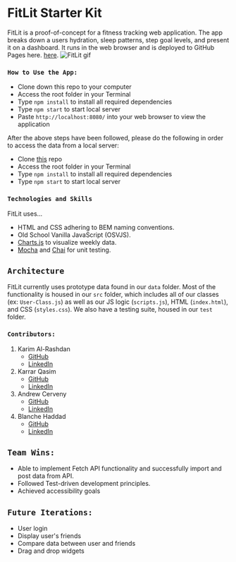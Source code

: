 # FitLit Starter Kit

FitLit is a proof-of-concept for a fitness tracking web application. The app breaks down a users hydration, sleep patterns, step goal levels, and present it on a dashboard. It runs in the web browser and is deployed to GitHub Pages here. [here](https://karimal-rashdan.github.io/fitlit/).
![FitLit gif](https://media.giphy.com/media/NWY49FseE1d6dTUNTu/giphy.gif)

### `How to Use the App:`

- Clone down this repo to your computer
- Access the root folder in your Terminal
- Type `npm install` to install all required dependencies
- Type `npm start` to start local server  
- Paste `http://localhost:8080/` into your web browser to view the application

After the above steps have been followed, please do the following in order to access the data from a local server:

- Clone [this](https://frontend.turing.edu/projects/Fitlit-part-one.html) repo 
- Access the root folder in your Terminal
- Type `npm install` to install all required dependencies
- Type `npm start` to start local server  

### `Technologies and Skills`

FitLit uses...
* HTML and CSS adhering to BEM naming conventions.
* Old School Vanilla JavaScript (OSVJS).
* [Charts.js](https://www.chartjs.org/) to visualize weekly data. 
* [Mocha](https://mochajs.org/) and [Chai](https://www.chaijs.com/) for unit testing.  

## `Architecture`
FitLit currently uses prototype data found in our `data` folder. Most of the functionality is housed in our `src` folder, which includes all of our classes (ex: `User-Class.js`) as well as our JS logic (`scripts.js`), HTML (`index.html`), and CSS (`styles.css`). We also have a testing suite, housed in our `test` folder.


### `Contributors:`
1. Karim Al-Rashdan
    * [GitHub](https://github.com/KarimAl-Ras)
    * [LinkedIn](https://www.linkedin.com/in/karimal-rashdan/)
2. Karrar Qasim
    * [GitHub](https://github.com/KarrarQ)
    * [LinkedIn](https://www.linkedin.com/in/karrar-qasim-b6307024b/)
3. Andrew Cerveny
    * [GitHub](https://github.com/AndrewCerveny)
    * [LinkedIn](https://www.linkedin.com/in/andrewcerveny/)
4. Blanche Haddad
    * [GitHub](https://github.com/BHaddad1)
    * [LinkedIn](https://www.linkedin.com/in/blanche-haddad-denver/)

## `Team Wins:`
- Able to implement Fetch API functionality and successfully import and post data from API.
- Followed Test-driven development principles.
- Achieved accessibility goals

## `Future Iterations:`
- User login
- Display user's friends
- Compare data between user and friends
- Drag and drop widgets
